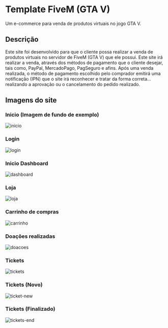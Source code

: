 # Template FiveM (GTA V)

Um e-commerce para venda de produtos virtuais no jogo GTA V.

## Descrição

Este site foi desenvolvido para que o cliente possa realizar a venda de produtos virtuais no servidor de FiveM (GTA V) que ele possui. Este site irá realizar a venda, através dos métodos de pagamento que o cliente desejar, tais como, PayPal, MercadoPago, PagSeguro e afins. Após uma venda realizada, o método de pagamento escolhido pelo comprador emitirá uma notificação (IPN) que o site irá reconhecer e tratar da forma correta... realizando a aprovação ou o cancelamento do pedido realizado.

## Imagens do site

### Inicio (Imagem de fundo de exemplo)

![inicio](https://user-images.githubusercontent.com/59984020/132457840-b59d8dd5-7d21-457f-9f07-e38a7a485add.png)

### Login

![login](https://user-images.githubusercontent.com/59984020/132457862-210f7439-a04c-43ce-990b-3687bc1f052e.png)

### Inicio Dashboard

![dashboard](https://user-images.githubusercontent.com/59984020/132457962-549937ad-3aac-47d5-a8f3-b3ebd004e12b.png)

### Loja

![loja](https://user-images.githubusercontent.com/59984020/132457886-1b0a7722-9cba-4b96-af59-ca1bc959c3b1.png)

### Carrinho de compras

![carrinho](https://user-images.githubusercontent.com/59984020/132457917-dd3258a6-105a-428f-853d-a45a4b465089.png)

### Doações realizadas

![doacoes](https://user-images.githubusercontent.com/59984020/132457992-9b7db281-e400-46e4-bb0d-1a91ef9fc656.png)

### Tickets

![tickets](https://user-images.githubusercontent.com/59984020/132458047-a9a5ccd6-b951-4bfa-a764-4047cb750932.png)

### Tickets (Novo)

![ticket-new](https://user-images.githubusercontent.com/59984020/132458059-226caa6e-8ba5-43e5-a511-4537dcdb831a.png)

### Tickets (Finalizado)

![tickets-end](https://user-images.githubusercontent.com/59984020/132458068-3979016f-07ca-4c8c-afc0-f734dd9367cb.png)
